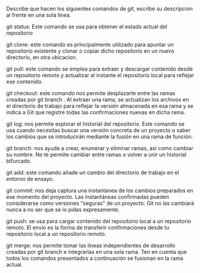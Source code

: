 Describe que hacen los siguientes comandos de git, escribe su descripcion al frente en una sola linea.

git status: Este comando se usa para obtener el estado actual del repositorio

git clone: este comando es principalmente utilizado para apuntar un repositorio existente y clonar o copiar dicho repositorio en un nuevo directorio, en otra ubicacion.

git pull: este comando se emplea para extraer y descargar contenido desde un repositorio remoto y actualizar al instante el repositorio local para reflejar ese contenido.

git checkout: este comando nos permite desplazarte entre las ramas creadas por git branch . Al extraer una rama, se actualizan los archivos en el directorio de trabajo para reflejar la versión almacenada en esa rama y se indica a Git que registre todas las confirmaciones nuevas en dicha rama.

git log: nos permite explorar el historial del repositorio. Este comando se usa cuando necesitas buscar una versión concreta de un proyecto o saber los cambios que se introducirán mediante la fusión en una rama de función.

git branch: nos ayuda a crear, enumerar y eliminar ramas, así como cambiar su nombre. No te permite cambiar entre ramas o volver a unir un historial bifurcado.

git add: este comando añade un cambio del directorio de trabajo en el entorno de ensayo.

git commit: nos deja captura una instantánea de los cambios preparados en ese momento del proyecto. Las instantáneas confirmadas pueden considerarse como versiones "seguras" de un proyecto: Git no las cambiará nunca a no ser que se lo pidas expresamente.

git push: se usa para cargar contenido del repositorio local a un repositorio remoto. El envío es la forma de transferir confirmaciones desde tu repositorio local a un repositorio remoto.

git merge: nos permite tomar las líneas independientes de desarrollo creadas por git branch e integrarlas en una sola rama. Ten en cuenta que todos los comandos presentados a continuación se fusionan en la rama actual.
